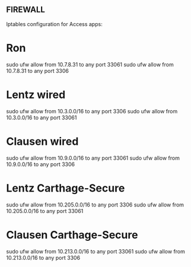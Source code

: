 FIREWALL
------------------

Iptables configuration for Access apps:

# Ron
sudo ufw allow from 10.7.8.31 to any port 33061
sudo ufw allow from 10.7.8.31 to any port 3306

# Lentz wired
sudo ufw allow from 10.3.0.0/16 to any port 3306
sudo ufw allow from 10.3.0.0/16 to any port 33061
# Clausen wired
sudo ufw allow from 10.9.0.0/16 to any port 33061
sudo ufw allow from 10.9.0.0/16 to any port 3306
# Lentz Carthage-Secure
sudo ufw allow from 10.205.0.0/16 to any port 3306
sudo ufw allow from 10.205.0.0/16 to any port 33061
# Clausen Carthage-Secure
sudo ufw allow from 10.213.0.0/16 to any port 33061
sudo ufw allow from 10.213.0.0/16 to any port 3306
